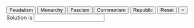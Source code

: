 ---
---
<html>
<head>
<title>HTML Calculator</title>
</head>
<body>

<form name="calculator" >
<input type="button" value="Feudalism" onClick="document.calculator.calc.value='0.3*0.5'">
<input type="button" value="Monarchy" onClick="document.calculator.calc.value='0.55*0.75'">
<input type="button" value="Fascism" onClick="document.calculator.calc.value='0.9*1'">
<input type="button" value="Communism" onClick="document.calculator.calc.value='0.7*1.25'">
<input type="button" value="Republic" onClick="document.calculator.calc.value='0.75*1.5'">

<input type="hidden" name="calc" value="">
<input type="reset" value="Reset">

<input type="button" value="=" onClick="document.calculator.ans.value=eval(document.calculator.calc.value)">
<br>Solution is <input type="textfield" name="ans" value="">
</form>
 
</body>
</html>

